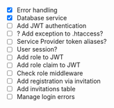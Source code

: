 - [x] Error handling
- [x] Database service
- [ ] Add JWT authentication
- [ ] ? Add exception to .htaccess?
- [ ] Service Provider token aliases?
- [ ] User session?
- [ ] Add role to JWT
- [ ] Add role claim to JWT
- [ ] Check role middleware
- [ ] Add registration via invitation
- [ ] Add invitations table
- [ ] Manage login errors